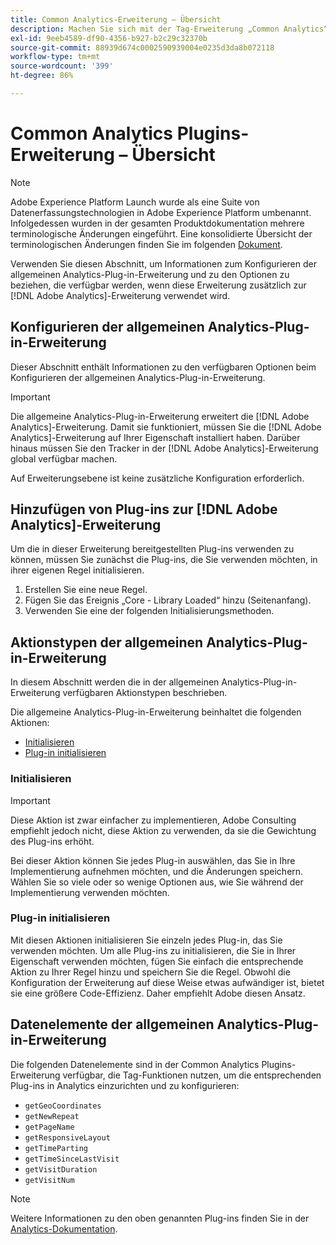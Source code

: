 ```yaml
---
title: Common Analytics-Erweiterung – Übersicht
description: Machen Sie sich mit der Tag-Erweiterung „Common Analytics“ in Adobe Experience Platform vertraut.
exl-id: 9eeb4589-df90-4356-b927-b2c29c32370b
source-git-commit: 88939d674c0002590939004e0235d3da8b072118
workflow-type: tm+mt
source-wordcount: '399'
ht-degree: 86%

---
```


# Common Analytics Plugins-Erweiterung – Übersicht

>[!NOTE]
>
>Adobe Experience Platform Launch wurde als eine Suite von Datenerfassungstechnologien in Adobe Experience Platform umbenannt. Infolgedessen wurden in der gesamten Produktdokumentation mehrere terminologische Änderungen eingeführt. Eine konsolidierte Übersicht der terminologischen Änderungen finden Sie im folgenden [Dokument](../../../term-updates.md).

Verwenden Sie diesen Abschnitt, um Informationen zum Konfigurieren der allgemeinen Analytics-Plug-in-Erweiterung und zu den Optionen zu beziehen, die verfügbar werden, wenn diese Erweiterung zusätzlich zur [!DNL Adobe Analytics]-Erweiterung verwendet wird.

## Konfigurieren der allgemeinen Analytics-Plug-in-Erweiterung

Dieser Abschnitt enthält Informationen zu den verfügbaren Optionen beim Konfigurieren der allgemeinen Analytics-Plug-in-Erweiterung.

>[!IMPORTANT]
>
>Die allgemeine Analytics-Plug-in-Erweiterung erweitert die [!DNL Adobe Analytics]-Erweiterung. Damit sie funktioniert, müssen Sie die [!DNL Adobe Analytics]-Erweiterung auf Ihrer Eigenschaft installiert haben. Darüber hinaus müssen Sie den Tracker in der [!DNL Adobe Analytics]-Erweiterung global verfügbar machen.

Auf Erweiterungsebene ist keine zusätzliche Konfiguration erforderlich.

## Hinzufügen von Plug-ins zur [!DNL Adobe Analytics]-Erweiterung

Um die in dieser Erweiterung bereitgestellten Plug-ins verwenden zu können, müssen Sie zunächst die Plug-ins, die Sie verwenden möchten, in ihrer eigenen Regel initialisieren.

1. Erstellen Sie eine neue Regel.
1. Fügen Sie das Ereignis „Core - Library Loaded“ hinzu (Seitenanfang).
1. Verwenden Sie eine der folgenden Initialisierungsmethoden.

## Aktionstypen der allgemeinen Analytics-Plug-in-Erweiterung

In diesem Abschnitt werden die in der allgemeinen Analytics-Plug-in-Erweiterung verfügbaren Aktionstypen beschrieben.

Die allgemeine Analytics-Plug-in-Erweiterung beinhaltet die folgenden Aktionen:

* [Initialisieren](#initialize)
* [Plug-in initialisieren](#initialize-plugin)

### Initialisieren

>[!IMPORTANT]
>
>Diese Aktion ist zwar einfacher zu implementieren, Adobe Consulting empfiehlt jedoch nicht, diese Aktion zu verwenden, da sie die Gewichtung des Plug-ins erhöht.

Bei dieser Aktion können Sie jedes Plug-in auswählen, das Sie in Ihre Implementierung aufnehmen möchten, und die Änderungen speichern. Wählen Sie so viele oder so wenige Optionen aus, wie Sie während der Implementierung verwenden möchten.

### Plug-in initialisieren

Mit diesen Aktionen initialisieren Sie einzeln jedes Plug-in, das Sie verwenden möchten. Um alle Plug-ins zu initialisieren, die Sie in Ihrer Eigenschaft verwenden möchten, fügen Sie einfach die entsprechende Aktion zu Ihrer Regel hinzu und speichern Sie die Regel. Obwohl die Konfiguration der Erweiterung auf diese Weise etwas aufwändiger ist, bietet sie eine größere Code-Effizienz. Daher empfiehlt Adobe diesen Ansatz.

## Datenelemente der allgemeinen Analytics-Plug-in-Erweiterung

Die folgenden Datenelemente sind in der Common Analytics Plugins-Erweiterung verfügbar, die Tag-Funktionen nutzen, um die entsprechenden Plug-ins in Analytics einzurichten und zu konfigurieren:

* `getGeoCoordinates`
* `getNewRepeat`
* `getPageName`
* `getResponsiveLayout`
* `getTimeParting`
* `getTimeSinceLastVisit`
* `getVisitDuration`
* `getVisitNum`

>[!NOTE]
>
>Weitere Informationen zu den oben genannten Plug-ins finden Sie in der [Analytics-Dokumentation](https://experienceleague.adobe.com/docs/analytics/implementation/vars/plugins/impl-plugins.html?lang=de).
